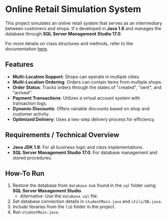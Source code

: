# Online Retail Simulation System

This project simulates an online retail system that serves as an intermediary between customers and shops. It's developed in **Java 1.8** and manages the database through **SQL Server Management Studio 17.0**.

For more details on class structures and methods, refer to the documentation [here](https://renatusrs.github.io/SAB-Project/).

## Features
- **Multi-Location Support**: Shops can operate in multiple cities.
- **Multi-Location Ordering**: Orders can contain items from multiple shops.
- **Order Status**: Tracks orders through the states of "created", "sent", and "arrived".
- **Payment Transactions**: Utilizes a virtual account system with transaction logs.
- **Dynamic Discounts**: Offers variable discounts based on shop and customer activity.
- **Optimized Delivery**: Uses a two-step delivery process for efficiency.

## Requirements / Technical Overview
- **Java JDK 1.8**: For all business logic and class implementations.
- **SQL Server Management Studio 17.0**: For database management and stored procedures.

## How-To Run
1. Restore the database from `database.bak` found in the `sql` folder using **SQL Server Management Studio**.
   - *Alternative*: Use the `database.sql` file.
2. Set database connection details in `studentMain.java` and `utils/DB.java`.
3. Include libraries from the `lib` folder in the project.
4. Run `studentMain.java`.
